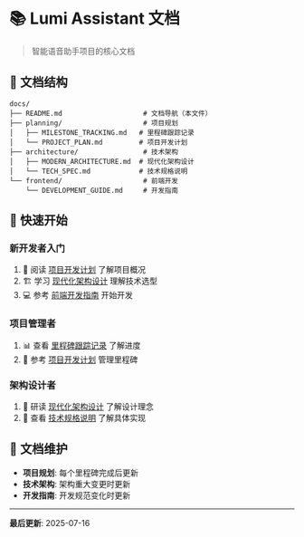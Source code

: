 # 📚 Lumi Assistant 文档

> 智能语音助手项目的核心文档

## 📁 文档结构

```
docs/
├── README.md                    # 文档导航（本文件）
├── planning/                    # 项目规划
│   ├── MILESTONE_TRACKING.md   # 里程碑跟踪记录
│   └── PROJECT_PLAN.md         # 项目开发计划
├── architecture/                # 技术架构
│   ├── MODERN_ARCHITECTURE.md  # 现代化架构设计
│   └── TECH_SPEC.md            # 技术规格说明
└── frontend/                    # 前端开发
    └── DEVELOPMENT_GUIDE.md     # 开发指南
```

## 🚀 快速开始

### 新开发者入门
1. 📖 阅读 [项目开发计划](planning/PROJECT_PLAN.md) 了解项目概况
2. 🏗️ 学习 [现代化架构设计](architecture/MODERN_ARCHITECTURE.md) 理解技术选型
3. 💻 参考 [前端开发指南](frontend/DEVELOPMENT_GUIDE.md) 开始开发

### 项目管理者
1. 📊 查看 [里程碑跟踪记录](planning/MILESTONE_TRACKING.md) 了解进度
2. 🎯 参考 [项目开发计划](planning/PROJECT_PLAN.md) 管理里程碑

### 架构设计者
1. 🧠 研读 [现代化架构设计](architecture/MODERN_ARCHITECTURE.md) 了解设计理念
2. 🔧 查看 [技术规格说明](architecture/TECH_SPEC.md) 了解具体实现

## 📝 文档维护

- **项目规划**: 每个里程碑完成后更新
- **技术架构**: 架构重大变更时更新
- **开发指南**: 开发规范变化时更新

---

**最后更新**: 2025-07-16